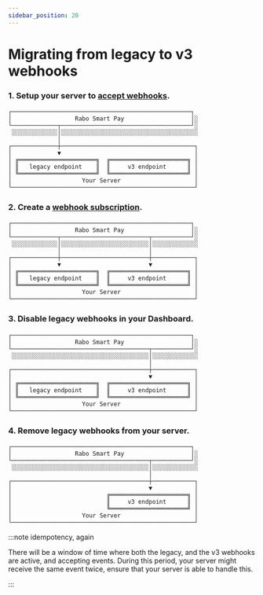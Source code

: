 ```yaml
---
sidebar_position: 20
---
```


# Migrating from legacy to v3 webhooks
### 1. Setup your server to [accept webhooks](../implementation-guide.md).
```
┌───────────────────────────────────────────────────┐
│                  Rabo Smart Pay                   │░
└─────────────┬─────────────────────────────────────┘░
 ░░░░░░░░░░░░░│░░░░░░░░░░░░░░░░░░░░░░░░░░░░░░░░░░░░░░░
              │
┌─────────────┼──────────────────────────────────────┐
│             ▼                                      │
│ ╔══════════════════════╗  ╔══════════════════════╗ │
│ ║   legacy endpoint    ║  ║     v3 endpoint      ║ │
│ ╚══════════════════════╝  ╚══════════════════════╝ │
│                    Your Server                     │
└────────────────────────────────────────────────────┘
```

### 2. Create a [webhook subscription](../managing-subscriptions.md).
```
┌───────────────────────────────────────────────────┐
│                  Rabo Smart Pay                   │░
└─────────────┬─────────────────────────┬───────────┘░
 ░░░░░░░░░░░░░│░░░░░░░░░░░░░░░░░░░░░░░░░│░░░░░░░░░░░░░
              │                         │
┌─────────────┼─────────────────────────┼────────────┐
│             ▼                         ▼            │
│ ╔══════════════════════╗  ╔══════════════════════╗ │
│ ║   legacy endpoint    ║  ║     v3 endpoint      ║ │
│ ╚══════════════════════╝  ╚══════════════════════╝ │
│                    Your Server                     │
└────────────────────────────────────────────────────┘
```

### 3. Disable legacy webhooks in your Dashboard.
```
┌───────────────────────────────────────────────────┐
│                  Rabo Smart Pay                   │░
└───────────────────────────────────────┬───────────┘░
 ░░░░░░░░░░░░░░░░░░░░░░░░░░░░░░░░░░░░░░░│░░░░░░░░░░░░░
                                        │
┌───────────────────────────────────────┼────────────┐
│                                       ▼            │
│ ╔══════════════════════╗  ╔══════════════════════╗ │
│ ║   legacy endpoint    ║  ║     v3 endpoint      ║ │
│ ╚══════════════════════╝  ╚══════════════════════╝ │
│                    Your Server                     │
└────────────────────────────────────────────────────┘
```

### 4. Remove legacy webhooks from your server.
```
┌───────────────────────────────────────────────────┐
│                  Rabo Smart Pay                   │░
└───────────────────────────────────────┬───────────┘░
 ░░░░░░░░░░░░░░░░░░░░░░░░░░░░░░░░░░░░░░░│░░░░░░░░░░░░░
                                        │
┌───────────────────────────────────────┼────────────┐
│                                       ▼            │
│                           ╔══════════════════════╗ │
│                           ║     v3 endpoint      ║ │
│                           ╚══════════════════════╝ │
│                    Your Server                     │
└────────────────────────────────────────────────────┘
```

:::note idempotency, again

There will be a window of time where both the legacy, and the v3 webhooks are active, and accepting events. During this
period, your server might receive the same event twice, ensure that your server is able to handle this.

:::